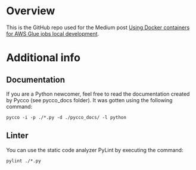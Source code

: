 # Overview

This is the GitHub repo used for the Medium post [Using Docker containers for AWS Glue jobs local development](https://medium.com/p/68b283857a15/edit).

# Additional info

## Documentation

If you are a Python newcomer, feel free to read the documentation created by Pycco (see pycco_docs folder). It was gotten using the following command:

```
pycco -i -p ./*.py -d ./pycco_docs/ -l python
```

## Linter

You can use the static code analyzer PyLint by executing the command:

```
pylint ./*.py
```
